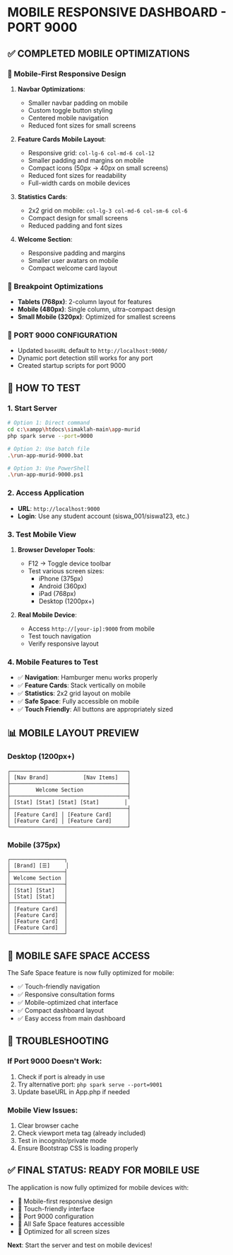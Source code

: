 # MOBILE RESPONSIVE DASHBOARD - PORT 9000

## ✅ COMPLETED MOBILE OPTIMIZATIONS

### 🎨 Mobile-First Responsive Design
1. **Navbar Optimizations**:
   - Smaller navbar padding on mobile
   - Custom toggle button styling  
   - Centered mobile navigation
   - Reduced font sizes for small screens

2. **Feature Cards Mobile Layout**:
   - Responsive grid: `col-lg-6 col-md-6 col-12`
   - Smaller padding and margins on mobile
   - Compact icons (50px → 40px on small screens)
   - Reduced font sizes for readability
   - Full-width cards on mobile devices

3. **Statistics Cards**:
   - 2x2 grid on mobile: `col-lg-3 col-md-6 col-sm-6 col-6`
   - Compact design for small screens
   - Reduced padding and font sizes

4. **Welcome Section**:
   - Responsive padding and margins
   - Smaller user avatars on mobile
   - Compact welcome card layout

### 📱 Breakpoint Optimizations
- **Tablets (768px)**: 2-column layout for features
- **Mobile (480px)**: Single column, ultra-compact design
- **Small Mobile (320px)**: Optimized for smallest screens

### 🚀 PORT 9000 CONFIGURATION
- Updated `baseURL` default to `http://localhost:9000/`
- Dynamic port detection still works for any port
- Created startup scripts for port 9000

## 🧪 HOW TO TEST

### 1. Start Server
```bash
# Option 1: Direct command
cd c:\xampp\htdocs\simaklah-main\app-murid
php spark serve --port=9000

# Option 2: Use batch file
.\run-app-murid-9000.bat

# Option 3: Use PowerShell
.\run-app-murid-9000.ps1
```

### 2. Access Application
- **URL**: `http://localhost:9000`
- **Login**: Use any student account (siswa_001/siswa123, etc.)

### 3. Test Mobile View
1. **Browser Developer Tools**:
   - F12 → Toggle device toolbar
   - Test various screen sizes:
     - iPhone (375px)
     - Android (360px) 
     - iPad (768px)
     - Desktop (1200px+)

2. **Real Mobile Device**:
   - Access `http://[your-ip]:9000` from mobile
   - Test touch navigation
   - Verify responsive layout

### 4. Mobile Features to Test
- ✅ **Navigation**: Hamburger menu works properly
- ✅ **Feature Cards**: Stack vertically on mobile
- ✅ **Statistics**: 2x2 grid layout on mobile
- ✅ **Safe Space**: Fully accessible on mobile
- ✅ **Touch Friendly**: All buttons are appropriately sized

## 📊 MOBILE LAYOUT PREVIEW

### Desktop (1200px+)
```
┌─────────────────────────────────────┐
│ [Nav Brand]           [Nav Items]   │
├─────────────────────────────────────┤
│        Welcome Section              │
├─────────────────────────────────────┤
│ [Stat] [Stat] [Stat] [Stat]        │
├─────────────────────────────────────┤
│ [Feature Card] │ [Feature Card]     │
│ [Feature Card] │ [Feature Card]     │
└─────────────────────────────────────┘
```

### Mobile (375px)
```
┌─────────────────┐
│ [Brand] [☰]     │
├─────────────────┤
│ Welcome Section │
├─────────────────┤
│ [Stat] [Stat]   │
│ [Stat] [Stat]   │
├─────────────────┤
│ [Feature Card]  │
│ [Feature Card]  │
│ [Feature Card]  │
│ [Feature Card]  │
└─────────────────┘
```

## 🎯 MOBILE SAFE SPACE ACCESS

The Safe Space feature is now fully optimized for mobile:
- ✅ Touch-friendly navigation
- ✅ Responsive consultation forms
- ✅ Mobile-optimized chat interface
- ✅ Compact dashboard layout
- ✅ Easy access from main dashboard

## 🚨 TROUBLESHOOTING

### If Port 9000 Doesn't Work:
1. Check if port is already in use
2. Try alternative port: `php spark serve --port=9001`
3. Update baseURL in App.php if needed

### Mobile View Issues:
1. Clear browser cache
2. Check viewport meta tag (already included)
3. Test in incognito/private mode
4. Ensure Bootstrap CSS is loading properly

## ✅ FINAL STATUS: READY FOR MOBILE USE

The application is now fully optimized for mobile devices with:
- 📱 Mobile-first responsive design
- 🎨 Touch-friendly interface
- 🚀 Port 9000 configuration
- 🔧 All Safe Space features accessible
- 🎯 Optimized for all screen sizes

**Next**: Start the server and test on mobile devices!
